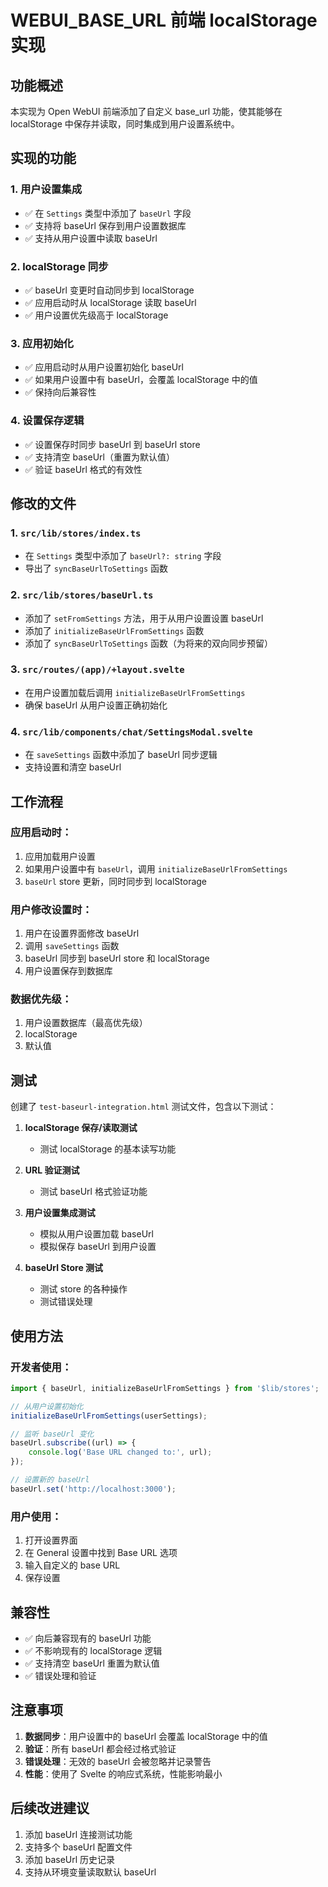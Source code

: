 # WEBUI_BASE_URL 前端 localStorage 实现

## 功能概述

本实现为 Open WebUI 前端添加了自定义 base_url 功能，使其能够在 localStorage 中保存并读取，同时集成到用户设置系统中。

## 实现的功能

### 1. 用户设置集成
- ✅ 在 `Settings` 类型中添加了 `baseUrl` 字段
- ✅ 支持将 baseUrl 保存到用户设置数据库
- ✅ 支持从用户设置中读取 baseUrl

### 2. localStorage 同步
- ✅ baseUrl 变更时自动同步到 localStorage
- ✅ 应用启动时从 localStorage 读取 baseUrl
- ✅ 用户设置优先级高于 localStorage

### 3. 应用初始化
- ✅ 应用启动时从用户设置初始化 baseUrl
- ✅ 如果用户设置中有 baseUrl，会覆盖 localStorage 中的值
- ✅ 保持向后兼容性

### 4. 设置保存逻辑
- ✅ 设置保存时同步 baseUrl 到 baseUrl store
- ✅ 支持清空 baseUrl（重置为默认值）
- ✅ 验证 baseUrl 格式的有效性

## 修改的文件

### 1. `src/lib/stores/index.ts`
- 在 `Settings` 类型中添加了 `baseUrl?: string` 字段
- 导出了 `syncBaseUrlToSettings` 函数

### 2. `src/lib/stores/baseUrl.ts`
- 添加了 `setFromSettings` 方法，用于从用户设置设置 baseUrl
- 添加了 `initializeBaseUrlFromSettings` 函数
- 添加了 `syncBaseUrlToSettings` 函数（为将来的双向同步预留）

### 3. `src/routes/(app)/+layout.svelte`
- 在用户设置加载后调用 `initializeBaseUrlFromSettings`
- 确保 baseUrl 从用户设置正确初始化

### 4. `src/lib/components/chat/SettingsModal.svelte`
- 在 `saveSettings` 函数中添加了 baseUrl 同步逻辑
- 支持设置和清空 baseUrl

## 工作流程

### 应用启动时：
1. 应用加载用户设置
2. 如果用户设置中有 `baseUrl`，调用 `initializeBaseUrlFromSettings`
3. `baseUrl` store 更新，同时同步到 localStorage

### 用户修改设置时：
1. 用户在设置界面修改 baseUrl
2. 调用 `saveSettings` 函数
3. baseUrl 同步到 baseUrl store 和 localStorage
4. 用户设置保存到数据库

### 数据优先级：
1. 用户设置数据库（最高优先级）
2. localStorage
3. 默认值

## 测试

创建了 `test-baseurl-integration.html` 测试文件，包含以下测试：

1. **localStorage 保存/读取测试**
   - 测试 localStorage 的基本读写功能
   
2. **URL 验证测试**
   - 测试 baseUrl 格式验证功能
   
3. **用户设置集成测试**
   - 模拟从用户设置加载 baseUrl
   - 模拟保存 baseUrl 到用户设置
   
4. **baseUrl Store 测试**
   - 测试 store 的各种操作
   - 测试错误处理

## 使用方法

### 开发者使用：

```javascript
import { baseUrl, initializeBaseUrlFromSettings } from '$lib/stores';

// 从用户设置初始化
initializeBaseUrlFromSettings(userSettings);

// 监听 baseUrl 变化
baseUrl.subscribe((url) => {
    console.log('Base URL changed to:', url);
});

// 设置新的 baseUrl
baseUrl.set('http://localhost:3000');
```

### 用户使用：
1. 打开设置界面
2. 在 General 设置中找到 Base URL 选项
3. 输入自定义的 base URL
4. 保存设置

## 兼容性

- ✅ 向后兼容现有的 baseUrl 功能
- ✅ 不影响现有的 localStorage 逻辑
- ✅ 支持清空 baseUrl 重置为默认值
- ✅ 错误处理和验证

## 注意事项

1. **数据同步**：用户设置中的 baseUrl 会覆盖 localStorage 中的值
2. **验证**：所有 baseUrl 都会经过格式验证
3. **错误处理**：无效的 baseUrl 会被忽略并记录警告
4. **性能**：使用了 Svelte 的响应式系统，性能影响最小

## 后续改进建议

1. 添加 baseUrl 连接测试功能
2. 支持多个 baseUrl 配置文件
3. 添加 baseUrl 历史记录
4. 支持从环境变量读取默认 baseUrl
